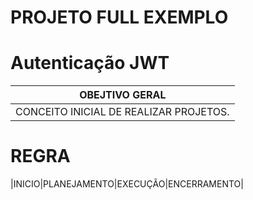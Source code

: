 # PROJETO FULL EXEMPLO

# Autenticação JWT

| OBEJTIVO GERAL | 
| - | 
|CONCEITO INICIAL DE REALIZAR PROJETOS. |

# REGRA

|INICIO|PLANEJAMENTO|EXECUÇÃO|ENCERRAMENTO|
